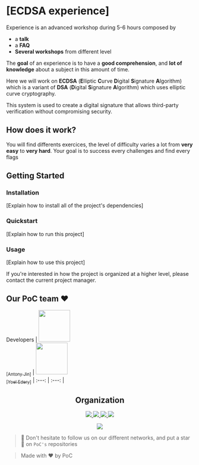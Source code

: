 # [ECDSA experience]

Experience is an advanced workshop during 5-6 hours composed by
- a **talk**
- a **FAQ** 
- **Several workshops** from different level

The **goal** of an experience is to have a **good comprehension**, and **lot of knowledge** about a subject in this amount of time.

Here we will work on **ECDSA** (**E**lliptic **C**urve **D**igital **S**ignature **A**lgorithm) which is a variant of **DSA** (**D**igital **S**ignature **A**lgorithm) which uses elliptic curve cryptography.

This system is used to create a digital signature that allows third-party verification without compromising security.

## How does it work?

You will find differents exercices, the level of difficulty varies a lot from **very easy** to **very hard**. Your goal is to success every challenges and find every flags 

## Getting Started

### Installation

[Explain how to install all of the project's dependencies]

### Quickstart

[Explain how to run this project]

### Usage

[Explain how to use this project]

If you're interested in how the project is organized at a higher level, please contact the current project manager.

## Our PoC team :heart:

Developers
| [<img src="https://github.com/Antonyjin.png?size=85" width=85><br><sub>[Antony Jin]</sub>](https://github.com/Antonyjin) | [<img src="https://github.com/ThisisYoYoDev.png?size=85" width=85><br><sub>[Yoel Edery]</sub>](https://github.com/ThisisYoYoDev)
| :---: | :---: |

<h2 align=center>
Organization
</h2>

<p align='center'>
    <a href="https://www.linkedin.com/company/pocinnovation/mycompany/">
        <img src="https://img.shields.io/badge/LinkedIn-0077B5?style=for-the-badge&logo=linkedin&logoColor=white">
    </a>
    <a href="https://www.instagram.com/pocinnovation/">
        <img src="https://img.shields.io/badge/Instagram-E4405F?style=for-the-badge&logo=instagram&logoColor=white">
    </a>
    <a href="https://twitter.com/PoCInnovation">
        <img src="https://img.shields.io/badge/Twitter-1DA1F2?style=for-the-badge&logo=twitter&logoColor=white">
    </a>
    <a href="https://discord.com/invite/Yqq2ADGDS7">
        <img src="https://img.shields.io/badge/Discord-7289DA?style=for-the-badge&logo=discord&logoColor=white">
    </a>
</p>
<p align=center>
    <a href="https://www.poc-innovation.fr/">
        <img src="https://img.shields.io/badge/WebSite-1a2b6d?style=for-the-badge&logo=GitHub Sponsors&logoColor=white">
    </a>
</p>

> :rocket: Don't hesitate to follow us on our different networks, and put a star 🌟 on `PoC's` repositories

> Made with :heart: by PoC
